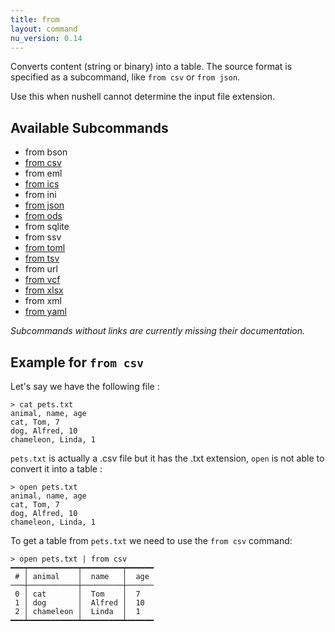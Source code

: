 ```yaml
---
title: from
layout: command
nu_version: 0.14
---
```


Converts content (string or binary) into a table. The source format is specified as a subcommand, like `from csv` or `from json`.

Use this when nushell cannot determine the input file extension.

## Available Subcommands

* from bson
* [from csv](from-csv.md)
* from eml
* [from ics](from-ics.md)
* from ini
* [from json](from-json.md)
* [from ods](from-ods.md)
* from sqlite
* from ssv
* [from toml](from-toml.md)
* [from tsv](from-tsv.md)
* from url
* [from vcf](from-vcf.md)
* [from xlsx](from-xlsx.md)
* from xml
* [from yaml](from-yaml.md)

*Subcommands without links are currently missing their documentation.*

## Example for `from csv`

Let's say we have the following file :

```shell
> cat pets.txt
animal, name, age
cat, Tom, 7
dog, Alfred, 10
chameleon, Linda, 1
```

`pets.txt` is actually a .csv file but it has the .txt extension, `open` is not able to convert it into a table :

```shell
> open pets.txt
animal, name, age
cat, Tom, 7
dog, Alfred, 10
chameleon, Linda, 1
```

To get a table from `pets.txt` we need to use the `from csv` command:

```shell
> open pets.txt | from csv
━━━┯━━━━━━━━━━━┯━━━━━━━━━┯━━━━━━
 # │ animal    │  name   │  age
───┼───────────┼─────────┼──────
 0 │ cat       │  Tom    │  7
 1 │ dog       │  Alfred │  10
 2 │ chameleon │  Linda  │  1
━━━┷━━━━━━━━━━━┷━━━━━━━━━┷━━━━━━
```

